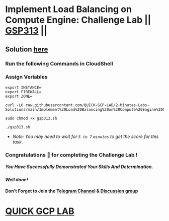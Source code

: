 # Implement Load Balancing on Compute Engine: Challenge Lab || [GSP313](https://www.cloudskillsboost.google/focuses/10258?parent=catalog) ||

## Solution [here](https://youtu.be/Mdt29aRVa6s)

### Run the following Commands in CloudShell

### Assign Veriables
```
export INSTANCE=
export FIREWALL=
export ZONE=
```
```
curl -LO raw.githubusercontent.com/QUICK-GCP-LAB/2-Minutes-Labs-Solutions/main/Implement%20Load%20Balancing%20on%20Compute%20Engine%20Challenge%20Lab/gsp313.sh

sudo chmod +x gsp313.sh

./gsp313.sh
```
* *Note: You may need to wait for `5 to 7` `minutes` to get the score for this task.*

### Congratulations 🎉 for completing the Challenge Lab !

##### *You Have Successfully Demonstrated Your Skills And Determination.*

#### *Well done!*

#### Don't Forget to Join the [Telegram Channel](https://t.me/quickgcplab) & [Discussion group](https://t.me/quickgcplabchats)

# [QUICK GCP LAB](https://www.youtube.com/@quickgcplab)
